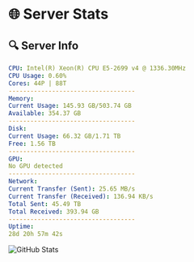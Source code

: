 # 🌐 Server Stats
## 🔍 Server Info
```yaml
CPU: Intel(R) Xeon(R) CPU E5-2699 v4 @ 1336.30MHz
CPU Usage: 0.60%
Cores: 44P | 88T
-----------------------------------
Memory:
Current Usage: 145.93 GB/503.74 GB
Available: 354.37 GB
-----------------------------------
Disk:
Current Usage: 66.32 GB/1.71 TB
Free: 1.56 TB
-----------------------------------
GPU:
No GPU detected
-----------------------------------
Network:
Current Transfer (Sent): 25.65 MB/s
Current Transfer (Received): 136.94 KB/s
Total Sent: 45.49 TB
Total Received: 393.94 GB
-----------------------------------
Uptime:
28d 20h 57m 42s
```
![GitHub Stats](https://img.shields.io/badge/Updated-2025-04-05_18:20:31-blue)